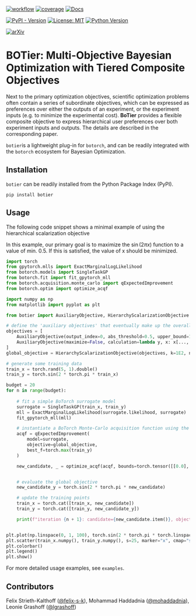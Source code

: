 [![workflow](https://github.com/fsk-lab/botier/actions/workflows/ci.yml/badge.svg)](https://github.com/fsk-lab/botier/actions/workflows/ci.yml/badge.svg)
[![coverage](https://img.shields.io/codecov/c/github/fsk-lab/botier)](https://img.shields.io/codecov/c/github/fsk-lab/botier)
[![Docs](https://readthedocs.org/projects/botier/badge/?version=latest)](https://botier.readthedocs.io/en/latest/)

[![PyPI - Version](https://img.shields.io/pypi/v/botier?label=PyPI)](https://pypi.org/project/botier/)
[![License: MIT](https://img.shields.io/badge/License-MIT-yellow.svg)](https://opensource.org/licenses/MIT)
[![Python Version](https://img.shields.io/badge/Python-3.8%2B-blue?logo=python&logoColor=white)](https://www.python.org/)

[![arXiv](https://img.shields.io/badge/arXiv-1234.56789-b31b1b.svg)](https://arxiv.org/abs/1234.56789)

# BOTier: Multi-Objective Bayesian Optimization with Tiered Composite Objectives

Next to the primary optimization objectives, scientific optimization problems often contain a series of subordinate objectives, which can be expressed as preferences over either the outputs of an experiment, or the experiment inputs (e.g. to minimize the experimental cost). **BoTier** provides a flexible composite objective to express hierarchical user preferences over both experiment inputs and outputs. The details are described in the corresponding paper. 

```botier```is a lightweight plug-in for ```botorch```, and can be readily integrated with the ```botorch``` ecosystem for Bayesian Optimization. 


## Installation

```botier``` can be readily installed from the Python Package Index (PyPI).

```shell
pip install botier
```

## Usage

The following code snippet shows a minimal example of using the hierarchical scalarization objective 

In this example, our primary goal is to maximize the $\sin(2\pi x)$ function to a value of min. 0.5. If this is satisfied, the value of x should be minimized. 

```python
import torch
from gpytorch.mlls import ExactMarginalLogLikelihood
from botorch.models import SingleTaskGP
from botorch.fit import fit_gpytorch_mll
from botorch.acquisition.monte_carlo import qExpectedImprovement
from botorch.optim import optimize_acqf

import numpy as np
from matplotlib import pyplot as plt

from botier import AuxiliaryObjective, HierarchyScalarizationObjective

# define the 'auxiliary objectives' that eventually make up the overall optimization objective
objectives = [
    AuxiliaryObjective(output_index=0, abs_threshold=0.5, upper_bound=1.0, lower_bound=-1.0),
    AuxiliaryObjective(maximize=False, calculation=lambda y, x: x[..., 0], abs_threshold=0.0, lower_bound=0.0, upper_bound=1.0),
]
global_objective = HierarchyScalarizationObjective(objectives, k=1E2, normalized_objectives=True)

# generate some training data
train_x = torch.rand(5, 1).double()
train_y = torch.sin(2 * torch.pi * train_x)

budget = 20
for n in range(budget):
    
    # fit a simple BoTorch surrogate model
    surrogate = SingleTaskGP(train_x, train_y)
    mll = ExactMarginalLogLikelihood(surrogate.likelihood, surrogate)
    fit_gpytorch_mll(mll)

    # instantiate a BoTorch Monte-Carlo acquisition function using the botier.HierarchyScalarizationObjective as the 'objective' argument
    acqf = qExpectedImprovement(
        model=surrogate,
        objective=global_objective,
        best_f=torch.max(train_y)
    )

    new_candidate, _ = optimize_acqf(acqf, bounds=torch.tensor([[0.0], [1.0]]), q=1, num_restarts=5, raw_samples=512)


    # evaluate the global objective
    new_candidate_y = torch.sin(2 * torch.pi * new_candidate)

    # update the training points
    train_x = torch.cat([train_x, new_candidate])
    train_y = torch.cat([train_y, new_candidate_y])

    print(f"iteration {n + 1}: candidate={new_candidate.item()}, objective={new_candidate_y.item()}")


plt.plot(np.linspace(0, 1, 100), torch.sin(2 * torch.pi * torch.linspace(0, 1, 100)), label="true function", zorder=0)
plt.scatter(train_x.numpy(), train_y.numpy(), s=25, marker="x", cmap="spring", c=np.arange(len(train_x)), label="selected points")
plt.colorbar()
plt.legend()
plt.show()
```

For more detailed usage examples, see ```examples```.

## Contributors

Felix Strieth-Kalthoff ([@felix-s-k](https://github.com/felix-s-k)), Mohammad Haddadnia ([@mohaddadnia](https://github.com/Mohaddadnia)), Leonie Grashoff ([@lgrashoff](https://github.com/lgrashoff))
